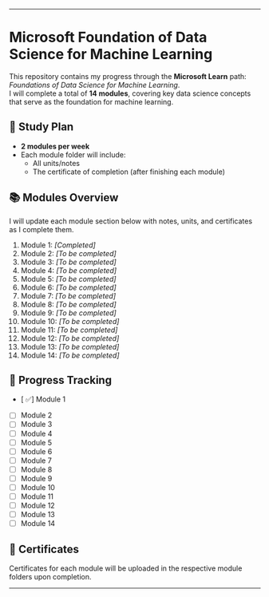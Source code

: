 

---

# Microsoft Foundation of Data Science for Machine Learning

This repository contains my progress through the **Microsoft Learn** path: *Foundations of Data Science for Machine Learning*.  
I will complete a total of **14 modules**, covering key data science concepts that serve as the foundation for machine learning.

## 📅 Study Plan

- **2 modules per week**
- Each module folder will include:
  - All units/notes
  - The certificate of completion (after finishing each module)

## 📚 Modules Overview

I will update each module section below with notes, units, and certificates as I complete them.

1. Module 1: *[Completed]*
2. Module 2: *[To be completed]*
3. Module 3: *[To be completed]*
4. Module 4: *[To be completed]*
5. Module 5: *[To be completed]*
6. Module 6: *[To be completed]*
7. Module 7: *[To be completed]*
8. Module 8: *[To be completed]*
9. Module 9: *[To be completed]*
10. Module 10: *[To be completed]*
11. Module 11: *[To be completed]*
12. Module 12: *[To be completed]*
13. Module 13: *[To be completed]*
14. Module 14: *[To be completed]*

## 📝 Progress Tracking

- [ ✅] Module 1
- [ ] Module 2
- [ ] Module 3
- [ ] Module 4
- [ ] Module 5
- [ ] Module 6
- [ ] Module 7
- [ ] Module 8
- [ ] Module 9
- [ ] Module 10
- [ ] Module 11
- [ ] Module 12
- [ ] Module 13
- [ ] Module 14

## 📄 Certificates

Certificates for each module will be uploaded in the respective module folders upon completion.

---
